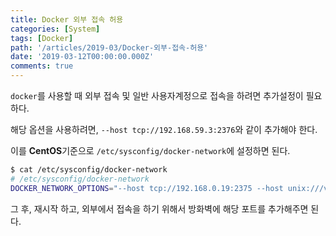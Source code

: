 ```yaml
---
title: Docker 외부 접속 허용
categories: [System]
tags: [Docker]
path: '/articles/2019-03/Docker-외부-접속-허용'
date: '2019-03-12T00:00:00.000Z'
comments: true
---
```


`docker`를 사용할 때 외부 접속 및 일반 사용자계정으로 접속을 하려면 추가설정이 필요하다.

해당 옵션을 사용하려면, `--host tcp://192.168.59.3:2376`와 같이 추가해야 한다.

이를 **CentOS**기준으로 `/etc/sysconfig/docker-network`에 설정하면 된다.

```bash
$ cat /etc/sysconfig/docker-network
# /etc/sysconfig/docker-network
DOCKER_NETWORK_OPTIONS="--host tcp://192.168.0.19:2375 --host unix:///var/run/docker.sock"
```

그 후, 재시작 하고, 외부에서 접속을 하기 위해서 방화벽에 해당 포트를 추가해주면 된다.
